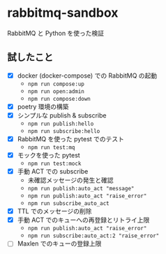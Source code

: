 # rabbitmq-sandbox
RabbitMQ と Python を使った検証

## 試したこと
- [x] docker (docker-compose) での RabbitMQ の起動
  - `npm run compose:up`
  - `npm run open:admin`
  - `npm run compose:down`
- [x] poetry 環境の構築
- [x] シンプルな publish & subscribe
  - `npm run publish:hello`
  - `npm run subscribe:hello`
- [x] RabbitMQ を使った pytest でのテスト
  - `npm run test:mq`
- [x] モックを使った pytest
  - `npm run test:mock`
- [x] 手動 ACT での subscribe
  - 未確認メッセージの発生と確認
  - `npm run publish:auto_act "message"`
  - `npm run publish:auto_act "raise_error"`
  - `npm run subscribe_auto_act`
- [x] TTL でのメッセージの削除
- [x] 手動 ACT でのキューへの再登録とリトライ上限
  - `npm run publish:auto_act "raise_error"`
  - `npm run subscribe:auto_act:2 "raise_error"`
- [ ] Maxlen でのキューの登録上限
